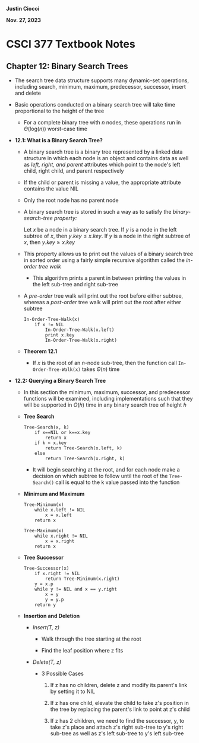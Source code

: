 **Justin Ciocoi**

**Nov. 27, 2023**

# CSCI 377 Textbook Notes

## Chapter 12: Binary Search Trees

- The search tree data structure supports many dynamic-set operations, including search, minimum, maximum, predecessor, successor, insert and delete

- Basic operations conducted on a binary search tree will take time proportional to the height of the tree
  
  - For a complete binary tree with $n$ nodes, these operations run in $\Theta(\text{log}(n))$ worst-case time

- **12.1: What is a Binary Search Tree?**
  
  - A binary search tree is a binary tree represented by a linked data structure in which each node is an object and contains data as well as *left, right, and parent* attributes which point to the node's left child, right child, and parent respectively
  
  - If the child or parent is missing a value, the appropriate attribute contains the value NIL
  
  - Only the root node has no parent node
  
  - A binary search tree is stored in such a way as to satisfy the *binary-search-tree property:*
    
    Let $x$ be a node in a binary search tree. If $y$ is a node in the left subtree of $x$, then $y.key\le x.key$. If $y$ is a node in the right subtree of $x$, then $y.key\ge x.key$
  
  - This property allows us to print out the values of a binary search tree in sorted order using a fairly simple recursive algorithm called the *in-order tree walk*
    
    - This algorithm prints a parent in between printing the values in the left sub-tree and right sub-tree
  
  - A *pre-order* tree walk will print out the root before either subtree, whereas a *post-order* tree walk will print out the root after either subtree
    
    ```
    In-Order-Tree-Walk(x)
        if x != NIL
            In-Order-Tree-Walk(x.left)
            print x.key
            In-Order-Tree-Walk(x.right)
    ```
  
  - **Theorem 12.1**
    
    - If $x$ is the root of an $n$-node sub-tree, then the function call `In-Order-Tree-Walk(x)` takes $\Theta(n)$ time

- **12.2: Querying a Binary Search Tree**
  
  - In this section the minimum, maximum, successor, and predecessor functions will be examined, including implementations such that they will be supported in $O(h)$ time in any binary search tree of height $h$
  
  - **Tree Search**
    
    ```
    Tree-Search(x, k)
        if x==NIL or k==x.key
            return x
        if k < x.key
            return Tree-Search(x.left, k)
        else
            return Tree-Search(x.right, k)
    ```
    
    - It will begin searching at the root, and for each node make a decision on which subtree to follow until the root of the `Tree-Search()` call is equal to the k value passed into the function
  
  - **Minimum and Maximum**
    
    ```
    Tree-Minimum(x)
        while x.left != NIL
            x = x.left
        return x
    ```
    
    ```
    Tree-Maximum(x)
        while x.right != NIL
            x = x.right
        return x
    ```
  
  - **Tree Successor**
    
    ```
    Tree-Successor(x)
        if x.right != NIL
            return Tree-Minimum(x.right)
        y = x.p
        while y != NIL and x == y.right
            x = y
            y = y.p
        return y
    ```
  
  - **Insertion and Deletion**
    
    - *Insert(T, z)*
      
      - Walk through the tree starting at the root
      
      - Find the leaf position where z fits
    
    - *Delete(T, z)*
      
      - 3 Possible Cases
        
        1. If z has no children, delete z and modify its parent's link by setting it to NIL
        
        2. If z has one child, elevate the child to take z's position in the tree by replacing the parent's link to point at z's child
        
        3. If z has 2 children, we need to find the successor, y, to take z's place and attach z's right sub-tree to y's right sub-tree as well as z's left sub-tree to y's left sub-tree




